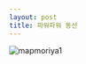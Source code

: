 ```yaml
---
layout: post
title: 파워파워 동선
---
```

<head>
<meta http-equiv="refresh" content="30">
</head>

![mapmoriya1](https://user-images.githubusercontent.com/81041256/114925262-d6f3f900-9e69-11eb-87fc-f4dd3d12af15.jpg)
